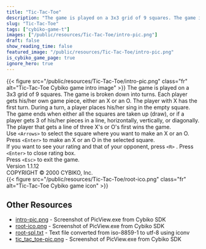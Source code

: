 ```yaml
---
title: "Tic-Tac-Toe"
description: "The game is played on a 3x3 grid of 9 squares. The game is broken down into turns. Each player gets his/her own game piece, either an X or an O. The player with X has the first turn. During a turn, a player places his/her sing in the empty square. The game ends when either all th..."
slug: "Tic-Tac-Toe"
tags: ["cybiko-game-t"]
images: ["/public/resources/Tic-Tac-Toe/intro-pic.png"]
draft: false
show_reading_time: false
featured_image: "/public/resources/Tic-Tac-Toe/intro-pic.png"
is_cybiko_game_page: true
ignore_hero: true
---
```

{{< figure src="/public/resources/Tic-Tac-Toe/intro-pic.png" class="fr" alt="Tic-Tac-Toe Cybiko game intro image" >}}
The game is played on a 3x3 grid of 9 squares. The game is broken down into turns. Each player gets his/her own game piece, either an X or an O. The player with X has the first turn. During a turn, a player places his/her sing in the empty square. The game ends when either all the squares are taken up (draw), or if a player gets 3 of his/her pieces in a line, horizontally, vertically, or diagonally. The player that gets a line of three X's or O's first wins the game. \
Use `<Arrows>`  to select the square where you want to make an X or an O. \
Press  `<Enter>`  to make an X or an O in the selected square. \
If you want to see your rating and that of your opponent, press `<R>` . Press `<Enter>`  to close rating box. \
Press `<Esc>`  to exit the game. \
Version 1.1.12 \
COPYRIGHT © 2000 CYBIKO, Inc. \
 {{< figure src="/public/resources/Tic-Tac-Toe/root-ico.png" class="fr" alt="Tic-Tac-Toe Cybiko game icon" >}}

## Other Resources
* [intro-pic.png](/public/resources/Tic-Tac-Toe/intro-pic.png) - Screenshot of PicView.exe from Cybiko SDK
* [root-ico.png](/public/resources/Tic-Tac-Toe/root-ico.png) - Screenshot of PicView.exe from Cybiko SDK
* [root-spl.txt](/public/resources/Tic-Tac-Toe/root-spl.txt) - Text file converted from iso-8859-1 to utf-8 using iconv
* [tic_tac_toe-pic.png](/public/resources/Tic-Tac-Toe/tic_tac_toe-pic.png) - Screenshot of PicView.exe from Cybiko SDK
